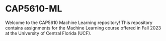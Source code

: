 # CAP5610-ML
Welcome to the CAP5610 Machine Learning repository!
This repository contains assignments for the Machine Learning course offered in Fall 2023 at the University of Central Florida (UCF).
